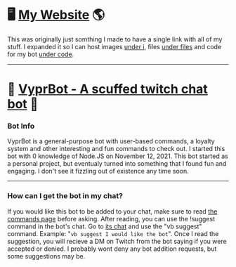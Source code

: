 # 🖥️ [My Website](https://darkvypr.com) 🌎

This was originally just somthing I made to have a single link with all of my stuff. I expanded it so I can host images [under i](https://i.darkvypr.com), files [under files](https://files.darkvypr.com) and code for my bot [under code](https://code.darkvypr.com). 

---

# 🤖 [VyprBot - A scuffed twitch chat bot](https://bot.darkvypr.com) 🤖


### Bot Info

VyprBot is a general-purpose bot with user-based commands, a loyalty system and other interesting and fun commands to check out. I started this bot with 0 knowledge of Node.JS on November 12, 2021. This bot started as a personal project, but eventualy turned into something that I found fun and engaging. I don't see it fizzling out of existence any time soon.

---

### How can I get the bot in my chat?

If you would like this bot to be added to your chat, make sure to read [the commands page](https://bot.darkvypr.com/commands) before asking. After reading, you can use the !suggest command in the bot's chat. Go to [its chat](https://twitch.tv/vyprbot) and use the "vb suggest" command. Example: "`vb suggest I would like the bot`". Once I read the suggestion, you will recieve a DM on Twitch from the bot saying if you were accepted or denied. I probably wont deny any bot addition requests, but some suggestions may be.
